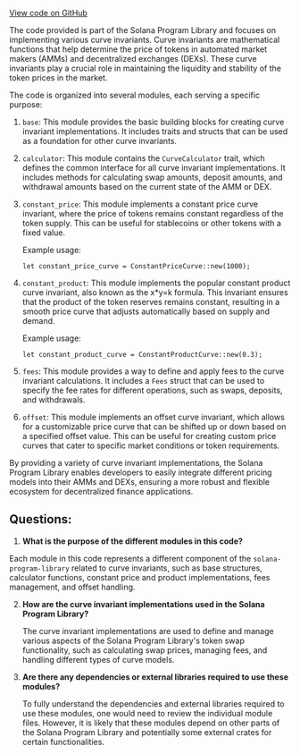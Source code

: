 [View code on GitHub](https://github.com/solana-labs/solana-program-library/token-swap/program/src/curve/mod.rs)

The code provided is part of the Solana Program Library and focuses on implementing various curve invariants. Curve invariants are mathematical functions that help determine the price of tokens in automated market makers (AMMs) and decentralized exchanges (DEXs). These curve invariants play a crucial role in maintaining the liquidity and stability of the token prices in the market.

The code is organized into several modules, each serving a specific purpose:

1. `base`: This module provides the basic building blocks for creating curve invariant implementations. It includes traits and structs that can be used as a foundation for other curve invariants.

2. `calculator`: This module contains the `CurveCalculator` trait, which defines the common interface for all curve invariant implementations. It includes methods for calculating swap amounts, deposit amounts, and withdrawal amounts based on the current state of the AMM or DEX.

3. `constant_price`: This module implements a constant price curve invariant, where the price of tokens remains constant regardless of the token supply. This can be useful for stablecoins or other tokens with a fixed value.

   Example usage:
   ```
   let constant_price_curve = ConstantPriceCurve::new(1000);
   ```

4. `constant_product`: This module implements the popular constant product curve invariant, also known as the x*y=k formula. This invariant ensures that the product of the token reserves remains constant, resulting in a smooth price curve that adjusts automatically based on supply and demand.

   Example usage:
   ```
   let constant_product_curve = ConstantProductCurve::new(0.3);
   ```

5. `fees`: This module provides a way to define and apply fees to the curve invariant calculations. It includes a `Fees` struct that can be used to specify the fee rates for different operations, such as swaps, deposits, and withdrawals.

6. `offset`: This module implements an offset curve invariant, which allows for a customizable price curve that can be shifted up or down based on a specified offset value. This can be useful for creating custom price curves that cater to specific market conditions or token requirements.

By providing a variety of curve invariant implementations, the Solana Program Library enables developers to easily integrate different pricing models into their AMMs and DEXs, ensuring a more robust and flexible ecosystem for decentralized finance applications.
## Questions: 
 1. **What is the purpose of the different modules in this code?**

   Each module in this code represents a different component of the `solana-program-library` related to curve invariants, such as base structures, calculator functions, constant price and product implementations, fees management, and offset handling.

2. **How are the curve invariant implementations used in the Solana Program Library?**

   The curve invariant implementations are used to define and manage various aspects of the Solana Program Library's token swap functionality, such as calculating swap prices, managing fees, and handling different types of curve models.

3. **Are there any dependencies or external libraries required to use these modules?**

   To fully understand the dependencies and external libraries required to use these modules, one would need to review the individual module files. However, it is likely that these modules depend on other parts of the Solana Program Library and potentially some external crates for certain functionalities.